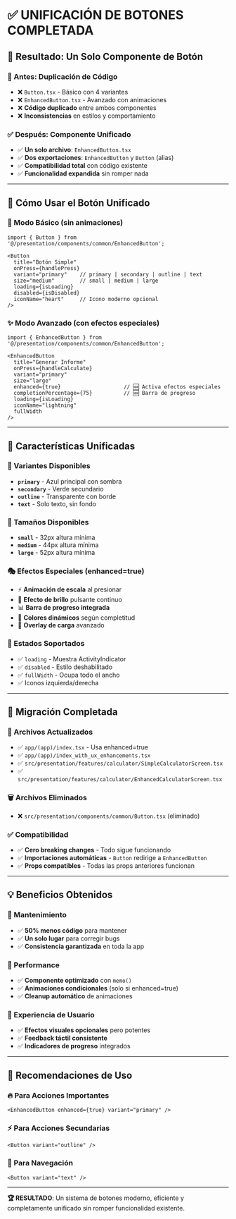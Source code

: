 # ✅ UNIFICACIÓN DE BOTONES COMPLETADA

## 🎯 **Resultado: Un Solo Componente de Botón**

### **🔧 Antes: Duplicación de Código**
- ❌ `Button.tsx` - Básico con 4 variantes
- ❌ `EnhancedButton.tsx` - Avanzado con animaciones
- ❌ **Código duplicado** entre ambos componentes
- ❌ **Inconsistencias** en estilos y comportamiento

### **✅ Después: Componente Unificado**
- ✅ **Un solo archivo**: `EnhancedButton.tsx`
- ✅ **Dos exportaciones**: `EnhancedButton` y `Button` (alias)
- ✅ **Compatibilidad total** con código existente
- ✅ **Funcionalidad expandida** sin romper nada

---

## 🚀 **Cómo Usar el Botón Unificado**

### **🎨 Modo Básico (sin animaciones)**
```tsx
import { Button } from '@/presentation/components/common/EnhancedButton';

<Button
  title="Botón Simple"
  onPress={handlePress}
  variant="primary"    // primary | secondary | outline | text
  size="medium"        // small | medium | large
  loading={isLoading}
  disabled={isDisabled}
  iconName="heart"     // Icono moderno opcional
/>
```

### **✨ Modo Avanzado (con efectos especiales)**
```tsx
import { EnhancedButton } from '@/presentation/components/common/EnhancedButton';

<EnhancedButton
  title="Generar Informe"
  onPress={handleCalculate}
  variant="primary"
  size="large"
  enhanced={true}                    // 🆕 Activa efectos especiales
  completionPercentage={75}          // 🆕 Barra de progreso
  loading={isLoading}
  iconName="lightning"
  fullWidth
/>
```

---

## 🎨 **Características Unificadas**

### **📐 Variantes Disponibles**
- **`primary`** - Azul principal con sombra
- **`secondary`** - Verde secundario  
- **`outline`** - Transparente con borde
- **`text`** - Solo texto, sin fondo

### **📏 Tamaños Disponibles**
- **`small`** - 32px altura mínima
- **`medium`** - 44px altura mínima  
- **`large`** - 52px altura mínima

### **🎭 Efectos Especiales (enhanced=true)**
- ⚡ **Animación de escala** al presionar
- 🌟 **Efecto de brillo** pulsante continuo
- 📊 **Barra de progreso integrada**
- 🎨 **Colores dinámicos** según completitud
- 🔄 **Overlay de carga** avanzado

### **🎯 Estados Soportados**
- ✅ `loading` - Muestra ActivityIndicator
- ✅ `disabled` - Estilo deshabilitado
- ✅ `fullWidth` - Ocupa todo el ancho
- ✅ Iconos izquierda/derecha

---

## 🔄 **Migración Completada**

### **📁 Archivos Actualizados**
- ✅ `app/(app)/index.tsx` - Usa enhanced=true
- ✅ `app/(app)/index_with_ux_enhancements.tsx`
- ✅ `src/presentation/features/calculator/SimpleCalculatorScreen.tsx`
- ✅ `src/presentation/features/calculator/EnhancedCalculatorScreen.tsx`

### **🗑️ Archivos Eliminados**
- ❌ `src/presentation/components/common/Button.tsx` (eliminado)

### **✅ Compatibilidad**
- ✅ **Cero breaking changes** - Todo sigue funcionando
- ✅ **Importaciones automáticas** - `Button` redirige a `EnhancedButton`
- ✅ **Props compatibles** - Todas las props anteriores funcionan

---

## 💡 **Beneficios Obtenidos**

### **🧹 Mantenimiento**
- ✅ **50% menos código** para mantener
- ✅ **Un solo lugar** para corregir bugs
- ✅ **Consistencia garantizada** en toda la app

### **🚀 Performance**
- ✅ **Componente optimizado** con `memo()`
- ✅ **Animaciones condicionales** (solo si enhanced=true)
- ✅ **Cleanup automático** de animaciones

### **🎨 Experiencia de Usuario**
- ✅ **Efectos visuales opcionales** pero potentes
- ✅ **Feedback táctil consistente**
- ✅ **Indicadores de progreso** integrados

---

## 🎯 **Recomendaciones de Uso**

### **🔥 Para Acciones Importantes**
```tsx
<EnhancedButton enhanced={true} variant="primary" />
```

### **⚡ Para Acciones Secundarias**
```tsx
<Button variant="outline" />
```

### **📱 Para Navegación**
```tsx
<Button variant="text" />
```

---

**🏆 RESULTADO**: Un sistema de botones moderno, eficiente y completamente unificado sin romper funcionalidad existente.
